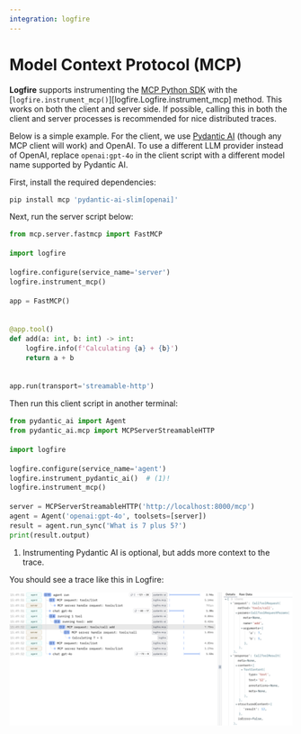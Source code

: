 ```yaml
---
integration: logfire
---
```

# Model Context Protocol (MCP)


**Logfire** supports instrumenting the [MCP Python SDK](https://github.com/modelcontextprotocol/python-sdk) with the [`logfire.instrument_mcp()`][logfire.Logfire.instrument_mcp] method. This works on both the client and server side. If possible, calling this in both the client and server processes is recommended for nice distributed traces.

Below is a simple example. For the client, we use [Pydantic AI](https://ai.pydantic.dev/mcp/client/) (though any MCP client will work) and OpenAI. To use a different LLM provider instead of OpenAI, replace `openai:gpt-4o` in the client script with a different model name supported by Pydantic AI.

First, install the required dependencies:

```bash
pip install mcp 'pydantic-ai-slim[openai]'
```

Next, run the server script below:

```python title="server.py"
from mcp.server.fastmcp import FastMCP

import logfire

logfire.configure(service_name='server')
logfire.instrument_mcp()

app = FastMCP()


@app.tool()
def add(a: int, b: int) -> int:
    logfire.info(f'Calculating {a} + {b}')
    return a + b


app.run(transport='streamable-http')
```

Then run this client script in another terminal:

```python title="agent.py"
from pydantic_ai import Agent
from pydantic_ai.mcp import MCPServerStreamableHTTP

import logfire

logfire.configure(service_name='agent')
logfire.instrument_pydantic_ai()  # (1)!
logfire.instrument_mcp()

server = MCPServerStreamableHTTP('http://localhost:8000/mcp')
agent = Agent('openai:gpt-4o', toolsets=[server])
result = agent.run_sync('What is 7 plus 5?')
print(result.output)
```

1. Instrumenting Pydantic AI is optional, but adds more context to the trace.

You should see a trace like this in Logfire:

![Logfire MCP Trace](../../images/logfire-screenshot-mcp.png)
